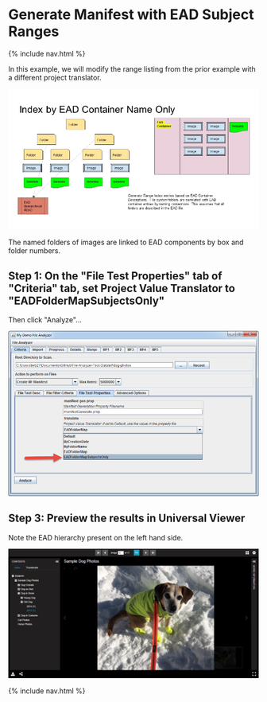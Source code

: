 # Generate Manifest with EAD Subject Ranges

{% include nav.html %} 

In this example, we will modify the range listing from the prior example with a different project translator.  

![Index by EAD](tutorial-screenshots/IIIFScenarios/Slide7.JPG)

The named folders of images are linked to EAD components by box and folder numbers.

## Step 1: On the "File Test Properties" tab of "Criteria" tab, set Project Value Translator to "EADFolderMapSubjectsOnly"

Then click "Analyze"...

![Screenshot](tutorial-screenshots/fad6.png)

## Step 3: Preview the results in Universal Viewer

Note the EAD hierarchy present on the left hand side.

![Screenshot](tutorial-screenshots/uv6.png)

{% include nav.html %} 
